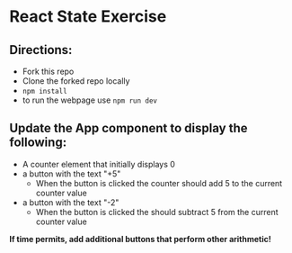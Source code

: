 # React State Exercise

## Directions:
- Fork this repo
- Clone the forked repo locally
- `npm install`
- to run the webpage use `npm run dev`


## Update the App component to display the following:
- A counter element that initially displays 0
- a button with the text "+5" 
    - When the button is clicked the counter should add 5 to the current counter value
- a button with the text "-2"
    - When the button is clicked the should subtract 5 from the current counter value 

**If time permits, add additional buttons that perform other arithmetic!**
